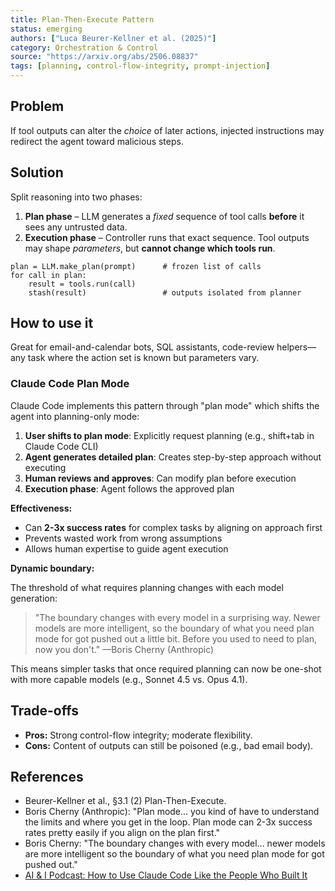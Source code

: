 ```yaml
---
title: Plan-Then-Execute Pattern
status: emerging
authors: ["Luca Beurer-Kellner et al. (2025)"]
category: Orchestration & Control
source: "https://arxiv.org/abs/2506.08837"
tags: [planning, control-flow-integrity, prompt-injection]
---
```


## Problem
If tool outputs can alter the *choice* of later actions, injected instructions may redirect the agent toward malicious steps.

## Solution
Split reasoning into two phases:

1. **Plan phase** – LLM generates a *fixed* sequence of tool calls **before** it sees any untrusted data.  
2. **Execution phase** – Controller runs that exact sequence. Tool outputs may shape *parameters*, but **cannot change which tools run**.

```pseudo
plan = LLM.make_plan(prompt)      # frozen list of calls
for call in plan:
    result = tools.run(call)
    stash(result)                 # outputs isolated from planner
```

## How to use it

Great for email-and-calendar bots, SQL assistants, code-review helpers—any task where the action set is known but parameters vary.

### Claude Code Plan Mode

Claude Code implements this pattern through "plan mode" which shifts the agent into planning-only mode:

1. **User shifts to plan mode**: Explicitly request planning (e.g., shift+tab in Claude Code CLI)
2. **Agent generates detailed plan**: Creates step-by-step approach without executing
3. **Human reviews and approves**: Can modify plan before execution
4. **Execution phase**: Agent follows the approved plan

**Effectiveness:**

- Can **2-3x success rates** for complex tasks by aligning on approach first
- Prevents wasted work from wrong assumptions
- Allows human expertise to guide agent execution

**Dynamic boundary:**

The threshold of what requires planning changes with each model generation:

> "The boundary changes with every model in a surprising way. Newer models are more intelligent, so the boundary of what you need plan mode for got pushed out a little bit. Before you used to need to plan, now you don't." —Boris Cherny (Anthropic)

This means simpler tasks that once required planning can now be one-shot with more capable models (e.g., Sonnet 4.5 vs. Opus 4.1).

## Trade-offs

* **Pros:** Strong control-flow integrity; moderate flexibility.
* **Cons:** Content of outputs can still be poisoned (e.g., bad email body).

## References

* Beurer-Kellner et al., §3.1 (2) Plan-Then-Execute.
* Boris Cherny (Anthropic): "Plan mode... you kind of have to understand the limits and where you get in the loop. Plan mode can 2-3x success rates pretty easily if you align on the plan first."
* Boris Cherny: "The boundary changes with every model... newer models are more intelligent so the boundary of what you need plan mode for got pushed out."
* [AI & I Podcast: How to Use Claude Code Like the People Who Built It](https://every.to/podcast/transcript-how-to-use-claude-code-like-the-people-who-built-it)